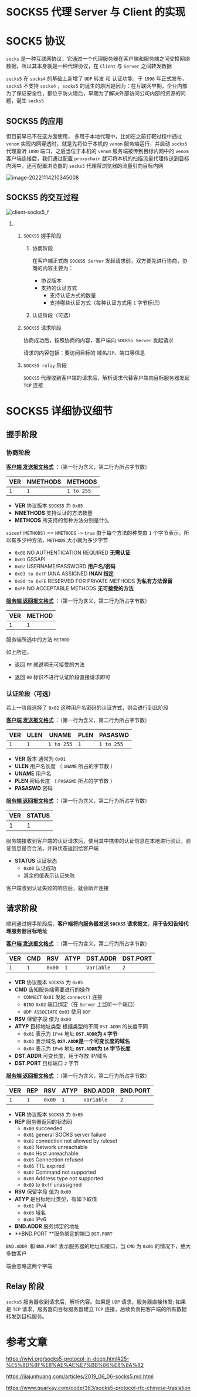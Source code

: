 # SOCKS5 代理 Server 与 Client 的实现

# SOCK5 协议

`socks` 是一种互联网协议，它通过一个代理服务器在客户端和服务端之间交换网络数据，所以其本身就是一种代理协议，在 `Client` 与 `Server` 之间转发数据

`socks5` 在 `socks4` 的基础上新增了 `UDP` 转发 和 认证功能，于 `1996` 年正式发布，`socks5` 不支持 `socks4` ，`socks5` 的诞生的原因是因为：在互联网早期，企业内部为了保证安全性，都位于防火墙后，早期为了解决外部访问公司内部的资源的问题，诞生 `socks5`

## SOCKS5 的应用

但目前早已不在这方面使用， 多用于本地代理中，比如在之前打靶过程中通过 `venom` 实现内网穿透时，就是先将位于本机的 `venom` 服务端运行，并启动 `socks5` 代理监听 `1080` 端口，之后当位于本机的 `venom` 服务端被传到目标内网中的 `venom` 客户端连接后，我们通过配置 `proxychain` 就可将本机的扫描流量代理传送到目标内网中，还可配置浏览器的 `socks5` 代理将浏览器的流量引向目标内网

![image-20221114210345008](https://raw.githubusercontent.com/De4tsh/typoraPhoto/main/img/202211142103150.png)

## SOCKS5 的交互过程

![client-socks5_f](https://raw.githubusercontent.com/De4tsh/typoraPhoto/main/img/202211142106713.jpg)

1. 1. `SOCKS5` 握手阶段

      1. 协商阶段

         在客户端正式向 `SOCKS5 Server` 发起请求前，双方要先进行协商，协商的内容主要为：

         - 协议版本
         - 支持的认证方式
           - 支持认证方式的数量
           - 支持哪些认证方式（每种认证方式用 `1` 字节标识）

      2. 认证阶段（可选）

   2. `SOCKS5` 请求阶段

      协商成功后，按照协商的内容，客户端向 `SOCKS5 Server` 发起请求

      请求的内容包括：要访问目标的 域名/`IP`、端口等信息

   3. `SOCKS5 relay` 阶段

      `SOCKS5` 代理收到客户端的请求后，解析请求代替客户端向目标服务器发起 `TCP` 连接

# SOCKS5 详细协议细节

## 握手阶段

### 协商阶段

**<u>客户端 发送报文格式</u>** ：（第一行为含义，第二行为所占字节数）

| **VER** | **NMETHODS** | **METHODS** |
| ------- | ------------ | ----------- |
| `1`     | `1`          | `1 to 255`  |

- **VER** 协议版本 `SOCKS5` 为 `0x05` 
- **NMETHODS** 支持认证的方法数量
- **METHODS** 所支持的每种方法分别是什么

`sizeof(METHODS)` ==  `NMETHODS` `->` `true` 由于每个方法的种类由 `1` 个字节表示，所以有多少种方法，`METHODS` 大小就为多少字节

- `0x00` NO AUTHENTICATION REQUIRED **无需认证**
- `0x01` GSSAPI 
- `0x02` USERNAME/PASSWORD **用户名/密码**
- `0x03 to 0x7F` IANA ASSIGNED **INAN 指定**
- `0x80 to 0xFE` RESERVED FOR PRIVATE METHODS **为私有方法保留**
- `0xFF` NO ACCEPTABLE METHODS **无可接受的方法**

**<u>服务端 返回报文格式</u>** ：（第一行为含义，第二行为所占字节数）

| **VER** | **METHOD** |
| ------- | ---------- |
| `1`     | `1`        |

服务端所选中的方法 `METHOD`

如上所述，

- 返回 `FF` 就说明无可接受的方法

- 返回 `00` 标识不进行认证阶段直接请求即可

### 认证阶段（可选）

若上一阶段选择了 `0x02` 这种用户名密码的认证方式，则会进行到此阶段

**<u>客户端 发送报文格式</u>** ：（第一行为含义，第二行为所占字节数）

| **VER** | **ULEN** | **UNAME**  | **PLEN** | **PASASWD** |
| ------- | -------- | ---------- | -------- | ----------- |
| `1`     | `1`      | `1 to 255` | `1`      | `1 to 255`  |

- **VER** 版本 通常为 `0x01`
- **ULEN** 用户名长度 （ `UNAME` 所占的字节数 ）
- **UNAME** 用户名
- **PLEN** 密码长度 （ `PASASWD` 所占的字节数 ）
- **PASASWD** 密码

**<u>服务端 返回报文格式</u>** ：（第一行为含义，第二行为所占字节数）

| **VER** | **STATUS** |
| ------- | ---------- |
| 1       | 1          |

服务端接收到客户端的认证请求后，使用其中携带的认证信息在本地进行验证，验证信息是否合法，并将状态返回给客户端

- **STATUS** 认证状态
  - `0x00` 认证成功
  - 其余的值表示认证失败

客户端收到认证失败的响应后，就会断开连接

## 请求阶段

顺利通过握手阶段后，**客户端将向服务器发送 `SOCKS5` 请求报文**，**用于告知告知代理服务器目标地址**

**<u>客户端 发送报文格式</u>** ：（第一行为含义，第二行为所占字节数）

| **VER** | **CMD** | **RSV** | **ATYP** | **DST.ADDR** | **DST.PORT** |
| ------- | ------- | ------- | -------- | ------------ | ------------ |
| `1`     | `1`     | `0x00`  | `1`      | `Variable`   | `2`          |

- **VER** 协议版本 `SOCKS5` 为 `0x05` 
- **CMD** 告知服务端需要进行的操作
  - `CONNECT` `0x01` 发起 `connect()` 连接
  - `BIND` `0x02` 端口绑定（在 `Server` 上监听一个端口）
  - `UDP ASSOCIATE` `0x03` 使用 `UDP`
- **RSV** 保留字段 值为 `0x00`
- **ATYP** 目标地址类型 根据类型的不同 `DST.ADDR` 的长度不同
  - `0x01` 表示为 `IPv4` 地址 **`DST.ADDR`为 `4` 字节**
  - `0x03` 表示域名 **`DST.ADDR`是一个可变长度的域名**
  - `0x04` 表示为 `IPv6` 地址 **`DST.ADDR`为 `16` 字节长度**
- **DST.ADDR** 可变长度，用于存放 IP/域名
- **DST.PORT** 目标端口 `2` 字节

**<u>服务端 返回报文格式</u>** ：（第一行为含义，第二行为所占字节数）

| **VER** | **REP** | **RSV** | **ATYP** | **BND.ADDR** | **BND.PORT** |
| ------- | ------- | ------- | -------- | ------------ | ------------ |
| `1`     | `1`     | `0x00`  | `1`      | `Variable`   | `2`          |

- **VER** 协议版本 `SOCKS5` 为 `0x05` 
- **REP** 服务器返回的状态码
  - `0x00` succeeded
  - `0x01` general SOCKS server failure
  - `0x02` connection not allowed by ruleset
  - `0x03` Network unreachable
  - `0x04` Host unreachable
  - `0x05` Connection refused
  - `0x06` TTL expired
  - `0x07` Command not supported
  - `0x08` Address type not supported
  - `0x09` to `0xff` unassigned
- **RSV** 保留字段 值为 `0x00`
- **ATYP** 是目标地址类型，有如下取值
  - `0x01` IPv4
  - `0x03` 域名
  - `0x04` IPv6
- **BND.ADDR** 服务绑定的地址
- **BND.PORT **服务绑定的端口 `DST.PORT`

`BND.ADDR `和 `BND.PORT` 表示服务器的地址和接口，当 `CMD` 为 `0x01` 的情况下，绝大多数客户

端会忽略这两个字端

<!-- 为什么会有这里两个字段：看上图中，可以发现在图中 socks5 既充当 socks 服务器，又充当 relay(中继) 服务器。实际上这两个是可以被拆开的，当我们的 socks 服务器 和 relay(中继) 服务器 不是一体的，就需要告知客户端 relay(中继) 服务器 的地址，这个地址就是 BND.ADDR 和 BND.PORT。当我们的 relay(中继) 服务器 和 socks 服务器 是同一台服务器时，BND.ADDR 和 BND.PORT 的值全部为 0 即可 -->

## Relay 阶段

`socks5` 服务器收到请求后，解析内容。如果是 `UDP` 请求，服务器直接转发; 如果是 `TCP` 请求，服务器向目标服务器建立 `TCP` 连接，后续负责把客户端的所有数据转发到目标服务。

# 参考文章

https://wiyi.org/socks5-protocol-in-deep.html#25-%E5%8D%8F%E8%AE%AE%E7%BB%86%E8%8A%82

https://jiajunhuang.com/articles/2019_06_06-socks5.md.html

https://www.quarkay.com/code/383/socks5-protocol-rfc-chinese-traslation

